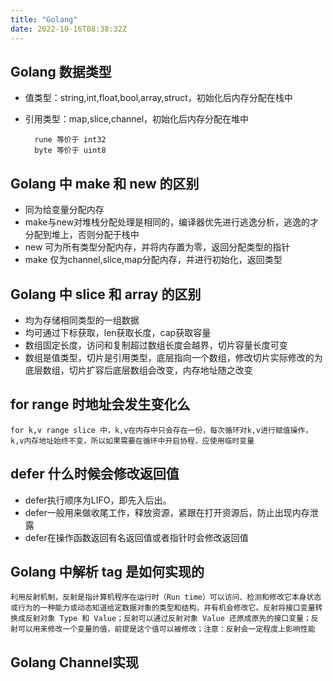 ```yaml
---
title: "Golang"
date: 2022-10-16T08:38:32Z
---
```


## **Golang 数据类型**
- 值类型：string,int,float,bool,array,struct，初始化后内存分配在栈中
- 引用类型：map,slice,channel，初始化后内存分配在堆中
    
        rune 等价于 int32
        byte 等价于 uint8

## **Golang 中 make 和 new 的区别**
- 同为给变量分配内存
- make与new对堆栈分配处理是相同的，编译器优先进行逃逸分析，逃逸的才分配到堆上，否则分配于栈中
- new 可为所有类型分配内存，并将内存置为零，返回分配类型的指针
- make 仅为channel,slice,map分配内存，并进行初始化，返回类型

## **Golang 中 slice 和 array 的区别**
- 均为存储相同类型的一组数据
- 均可通过下标获取，len获取长度，cap获取容量
- 数组固定长度，访问和复制超过数组长度会越界，切片容量长度可变
- 数组是值类型，切片是引用类型，底层指向一个数组，修改切片实际修改的为底层数组，切片扩容后底层数组会改变，内存地址随之改变

## **for range 时地址会发生变化么**
    for k,v range slice 中，k,v在内存中只会存在一份，每次循环对k,v进行赋值操作，k,v内存地址始终不变，所以如果需要在循环中开启协程，应使用临时变量
    
## **defer 什么时候会修改返回值**
- defer执行顺序为LIFO，即先入后出。
- defer一般用来做收尾工作，释放资源，紧跟在打开资源后，防止出现内存泄露
- defer在操作函数返回有名返回值或者指针时会修改返回值

## **Golang 中解析 tag 是如何实现的**
    利用反射机制，反射是指计算机程序在运行时（Run time）可以访问、检测和修改它本身状态或行为的一种能力或动态知道给定数据对象的类型和结构，并有机会修改它。反射将接口变量转换成反射对象 Type 和 Value；反射可以通过反射对象 Value 还原成原先的接口变量；反射可以用来修改一个变量的值，前提是这个值可以被修改；注意：反射会一定程度上影响性能

## **Golang Channel实现**